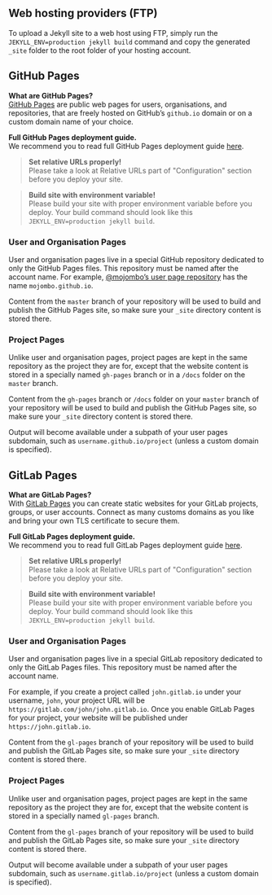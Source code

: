 ## Web hosting providers (FTP)

To upload a Jekyll site to a web host using FTP, simply run the `JEKYLL_ENV=production jekyll build` command and copy the generated `_site` folder to the root folder of your hosting account.

## GitHub Pages

**What are GitHub Pages?** <br> [GitHub Pages](https://pages.github.com/) are public web pages for users, organisations, and repositories, that are freely hosted on GitHub’s `github.io` domain or on a custom domain name of your choice.

**Full GitHub Pages deployment guide.** <br> We recommend you to read full GitHub Pages deployment guide [here](http://jekyllrb.com/docs/github-pages/).

>__Set relative URLs properly!__ <br> Please take a look at Relative URLs part of "Configuration" section before you deploy your site.

>__Build site with environment variable!__ <br> Please build your site with proper environment variable before you deploy. Your build command should look like this `JEKYLL_ENV=production jekyll build`.

### User and Organisation Pages

User and organisation pages live in a special GitHub repository dedicated to only the GitHub Pages files. This repository must be named after the account name. For example, [@mojombo’s user page repository](https://github.com/mojombo/mojombo.github.io) has the name `mojombo.github.io`.

Content from the `master` branch of your repository will be used to build and publish the GitHub Pages site, so make sure your `_site` directory content is stored there.

### Project Pages

Unlike user and organisation pages, project pages are kept in the same repository as the project they are for, except that the website content is stored in a specially named `gh-pages` branch or in a `/docs` folder on the `master` branch.

Content from the `gh-pages` branch or `/docs` folder on your `master` branch of your repository will be used to build and publish the GitHub Pages site, so make sure your `_site` directory content is stored there.

Output will become available under a subpath of your user pages subdomain, such as `username.github.io/project` (unless a custom domain is specified).

## GitLab Pages

**What are GitLab Pages?** <br> With [GitLab Pages](https://about.gitlab.com/features/pages/) you can create static websites for your GitLab projects, groups, or user accounts. Connect as many customs domains as you like and bring your own TLS certificate to secure them.

**Full GitLab Pages deployment guide.** <br> We recommend you to read full GitLab Pages deployment guide [here](https://docs.gitlab.com/ee/user/project/pages/).

>__Set relative URLs properly!__ <br> Please take a look at Relative URLs part of "Configuration" section before you deploy your site.

>__Build site with environment variable!__ <br> Please build your site with proper environment variable before you deploy. Your build command should look like this `JEKYLL_ENV=production jekyll build`.

### User and Organisation Pages

User and organisation pages live in a special GitLab repository dedicated to only the GitLab Pages files. This repository must be named after the account name.

For example, if you create a project called `john.gitlab.io` under your username, `john`, your project URL will be `https://gitlab.com/john/john.gitlab.io`. Once you enable GitLab Pages for your project, your website will be published under `https://john.gitlab.io`.

Content from the `gl-pages` branch of your repository will be used to build and publish the GitLab Pages site, so make sure your `_site` directory content is stored there.

### Project Pages

Unlike user and organisation pages, project pages are kept in the same repository as the project they are for, except that the website content is stored in a specially named `gl-pages` branch.

Content from the `gl-pages` branch of your repository will be used to build and publish the GitLab Pages site, so make sure your `_site` directory content is stored there.

Output will become available under a subpath of your user pages subdomain, such as `username.gitlab.io/project` (unless a custom domain is specified).
